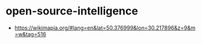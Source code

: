 # open-source-intelligence
 
* https://wikimapia.org/#lang=en&lat=50.376999&lon=30.217896&z=9&m=w&tag=516
